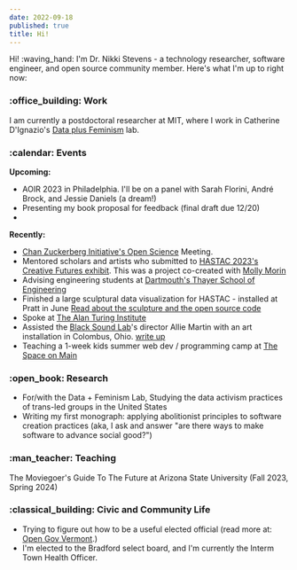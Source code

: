 ```yaml
---
date: 2022-09-18
published: true
title: Hi!
---
```



Hi! :waving_hand: I'm Dr. Nikki Stevens - a technology researcher, software engineer, and open source community member.  Here's what I'm up to right now:

<h3>:office_building: Work</h3>

I am currently a postdoctoral researcher at MIT, where I work in Catherine D'Ignazio's [Data plus Feminism](https://dataplusfeminism.mit.edu) lab.  

<h3>:calendar: Events</h3>

**Upcoming:** 
- AOIR 2023 in Philadelphia. I'll be on a panel with Sarah Florini, André Brock, and Jessie Daniels (a dream!)
- Presenting my book proposal for feedback (final draft due 12/20)
- 

**Recently:**
- [Chan Zuckerberg Initiative's Open Science](https://chanzuckerberg.com/science/meetings/) Meeting.
- Mentored scholars and artists who submitted to [HASTAC 2023's Creative Futures exhibit](https://hastac2023.org/cfp/). This was a project co-created with [Molly Morin](http://mollymorin.com/)
- Advising engineering students at [Dartmouth's Thayer School of Engineering](https://engineering.dartmouth.edu/)
- Finished a large sculptural data visualization for HASTAC - installed at Pratt in June [Read about the sculpture and the open source code](https://textile.hastac.hcommons.org/)
- Spoke at [The Alan Turing Institute](https://www.turing.ac.uk/) 
- Assisted the [Black Sound Lab](https://blacksoundlab.com/)'s director Allie Martin with an art installation in Colombus, Ohio.  [write up](https://www.wyso.org/arts-culture/2023-08-21/allie-martins-this-is-a-black-neighborhood-comes-to-columbus)
- Teaching a 1-week kids summer web dev / programming camp at [The Space on Main](https://thespaceonmain.org/)


<h3>:open_book: Research</h3>

- For/with the Data + Feminism Lab, Studying the data activism practices of trans-led groups in the United States
- Writing my first monograph: applying abolitionist principles to software creation practices (aka, I ask and answer "are there ways to make software to advance social good?")

<h3>:man_teacher: Teaching</h3>

The Moviegoer's Guide To The Future at Arizona State University (Fall 2023, Spring 2024)

<h3>:classical_building: Civic and Community Life</h3>

- Trying to figure out how to be a useful elected official (read more at: [Open Gov Vermont](/series/open-gov-vermont/).)
- I'm elected to the Bradford select board, and I'm currently the Interm Town Health Officer.
